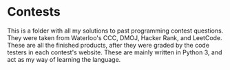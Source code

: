 # Contests
 
This is a folder with all my solutions to past programming contest questions. They were taken from Waterloo's CCC, DMOJ, Hacker Rank, and LeetCode. These are all the finished products, after they were graded by the code testers in each contest's website.  These are mainly written in Python 3, and act as my way of learning the language.
